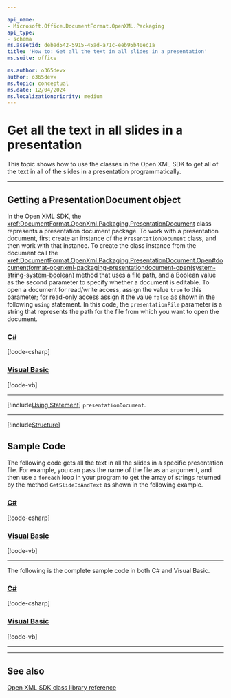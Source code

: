 ```yaml
---

api_name:
- Microsoft.Office.DocumentFormat.OpenXML.Packaging
api_type:
- schema
ms.assetid: debad542-5915-45ad-a71c-eeb95b40ec1a
title: 'How to: Get all the text in all slides in a presentation'
ms.suite: office

ms.author: o365devx
author: o365devx
ms.topic: conceptual
ms.date: 12/04/2024
ms.localizationpriority: medium
---
```

# Get all the text in all slides in a presentation

This topic shows how to use the classes in the Open XML SDK to get
all of the text in all of the slides in a presentation programmatically.



--------------------------------------------------------------------------------
## Getting a PresentationDocument object 

In the Open XML SDK, the <xref:DocumentFormat.OpenXml.Packaging.PresentationDocument> class represents a
presentation document package. To work with a presentation document,
first create an instance of the `PresentationDocument` class, and then work with
that instance. To create the class instance from the document call the
<xref:DocumentFormat.OpenXml.Packaging.PresentationDocument.Open#documentformat-openxml-packaging-presentationdocument-open(system-string-system-boolean)>
method that uses a file path, and a Boolean value as the second
parameter to specify whether a document is editable. To open a document
for read/write access, assign the value `true` to this parameter; for read-only access
assign it the value `false` as shown in the
following `using` statement. In this code,
the `presentationFile` parameter is a string
that represents the path for the file from which you want to open the
document.

### [C#](#tab/cs-1)
[!code-csharp[](../../samples/presentation/get_all_the_text_all_slides/cs/Program.cs#snippet1)]

### [Visual Basic](#tab/vb-1)
[!code-vb[](../../samples/presentation/get_all_the_text_all_slides/vb/Program.vb#snippet1)]
***


[!include[Using Statement](../includes/presentation/using-statement.md)] `presentationDocument`.


--------------------------------------------------------------------------------

[!include[Structure](../includes/presentation/structure.md)]

## Sample Code 
The following code gets all the text in all the slides in a specific
presentation file. For example, you can pass the name of the file as an argument, 
and then use a `foreach` loop in your program to get the array of
strings returned by the method `GetSlideIdAndText` as shown in the following
example.

### [C#](#tab/cs-2)
[!code-csharp[](../../samples/presentation/get_all_the_text_all_slides/cs/Program.cs#snippet2)]

### [Visual Basic](#tab/vb-2)
[!code-vb[](../../samples/presentation/get_all_the_text_all_slides/vb/Program.vb#snippet2)]
***

The following is the complete sample code in both C\# and Visual Basic.

### [C#](#tab/cs)
[!code-csharp[](../../samples/presentation/get_all_the_text_all_slides/cs/Program.cs#snippet)]

### [Visual Basic](#tab/vb)
[!code-vb[](../../samples/presentation/get_all_the_text_all_slides/vb/Program.vb#snippet)]
***

--------------------------------------------------------------------------------
## See also 


[Open XML SDK class library reference](/office/open-xml/open-xml-sdk)
